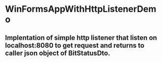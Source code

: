 # WinFormsAppWithHttpListenerDemo

## Implentation of simple http listener that listen on localhost:8080 to get request and returns to caller json object of BitStatusDto.
